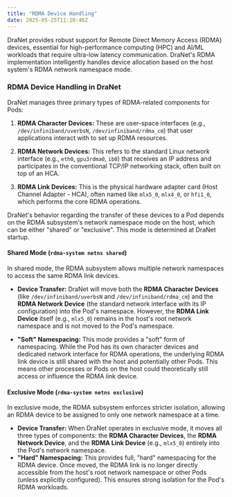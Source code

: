 ```yaml
---
title: "RDMA Device Handling"
date: 2025-05-25T11:20:46Z
---
```


DraNet provides robust support for Remote Direct Memory Access (RDMA) devices, essential for high-performance computing (HPC) and AI/ML workloads that require ultra-low latency communication. DraNet's RDMA implementation intelligently handles device allocation based on the host system's RDMA network namespace mode.

### RDMA Device Handling in DraNet

DraNet manages three primary types of RDMA-related components for Pods:

1.  **RDMA Character Devices:** These are user-space interfaces (e.g., `/dev/infiniband/uverbsN`, `/dev/infiniband/rdma_cm`) that user applications interact with to set up RDMA resources.

2.  **RDMA Network Devices:** This refers to the standard Linux network interface (e.g., `eth0`, `gpu3rdma0`, `ib0`) that receives an IP address and participates in the conventional TCP/IP networking stack, often built on top of an HCA.

3.  **RDMA Link Devices:** This is the physical hardware adapter card (Host Channel Adapter - HCA), often named like `mlx5_0`, `mlx4_0`, or `hfi1_0`, which performs the core RDMA operations.

DraNet's behavior regarding the transfer of these devices to a Pod depends on the RDMA subsystem's network namespace mode on the host, which can be either "shared" or "exclusive". This mode is determined at DraNet startup.

#### Shared Mode (`rdma-system netns shared`)

In shared mode, the RDMA subsystem allows multiple network namespaces to access the same RDMA link devices.

* **Device Transfer:** DraNet will move both the **RDMA Character Devices** (like `/dev/infiniband/uverbsN` and `/dev/infiniband/rdma_cm`) and the **RDMA Network Device** (the standard network interface with its IP configuration) into the Pod's namespace. However, the **RDMA Link Device** itself (e.g., `mlx5_0`) remains in the host's root network namespace and is not moved to the Pod's namespace.

* **"Soft" Namespacing:** This mode provides a "soft" form of namespacing. While the Pod has its own character devices and dedicated network interface for RDMA operations, the underlying RDMA link device is still shared with the host and potentially other Pods. This means other processes or Pods on the host could theoretically still access or influence the RDMA link device.

#### Exclusive Mode (`rdma-system netns exclusive`)

In exclusive mode, the RDMA subsystem enforces stricter isolation, allowing an RDMA device to be assigned to only one network namespace at a time.

* **Device Transfer:** When DraNet operates in exclusive mode, it moves all three types of components: the **RDMA Character Devices**, the **RDMA Network Device**, and the **RDMA Link Device** (e.g., `mlx5_0`) entirely into the Pod's network namespace.
* **"Hard" Namespacing:** This provides full, "hard" namespacing for the RDMA device. Once moved, the RDMA link is no longer directly accessible from the host's root network namespace or other Pods (unless explicitly configured). This ensures strong isolation for the Pod's RDMA workloads.
